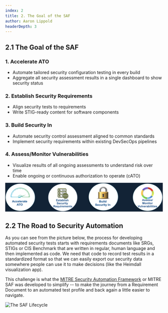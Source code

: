 ```yaml
---
index: 2
title: 2. The Goal of the SAF
author: Aaron Lippold
headerDepth: 3
---
```


## 2.1 The Goal of the SAF
### 1. Accelerate ATO
- Automate tailored security configuration testing in every build
- Aggregate all security assessment results in a single dashboard to show security status
### 2. Establish Security Requirements
- Align security tests to requirements
- Write STIG-ready content for software components
### 3. Build Security In
- Automate security control assessment aligned to common standards
- Implement security requirements within existing DevSecOps pipelines
### 4. Assess/Monitor Vulnerabilities
- Visualize results of all ongoing assessments to understand risk over time
- Enable ongoing or continuous authorization to operate (cATO)

![The Goals of the SAF](../../assets/img/SAF_Goals.png)

## 2.2 The Road to Security Automation

As you can see from the picture below, the process for developing automated security tests starts with requirements documents like SRGs, STIGs or CIS Benchmark that are written in regular, human language and then implemented as code. We need that code to record test results in a standardized format so that we can easily export our security data somewhere people can use it to make decisions (like the Heimdall visualization app).

This challenge is what the [MITRE Security Automation Framework](https://saf.mitre.org) or MITRE SAF was developed to simplify -- to make the journey from a Requirement Document to an automated test profile and back again a little easier to navigate.

![The SAF Lifecycle](../../assets/img/saf-lifecycle.png)
